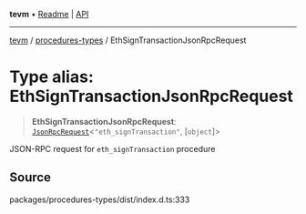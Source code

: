 **tevm** • [Readme](../../README.md) \| [API](../../modules.md)

***

[tevm](../../README.md) / [procedures-types](../README.md) / EthSignTransactionJsonRpcRequest

# Type alias: EthSignTransactionJsonRpcRequest

> **EthSignTransactionJsonRpcRequest**: [`JsonRpcRequest`](../../index/type-aliases/JsonRpcRequest.md)\<`"eth_signTransaction"`, [`object`]\>

JSON-RPC request for `eth_signTransaction` procedure

## Source

packages/procedures-types/dist/index.d.ts:333
